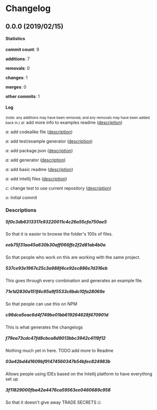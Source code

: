 # Changelog
## 0.0.0 (2019/02/15)
#### Statistics
**commit count**: 9

**additions**: 7

**removals**: 0

**changes**: 1

**merges**: 0

**other commits**: 1

#### Log
<small>(note: any additions may have been removed, and any removals may have been added back in.)</small>
*a:* add more info to examples readme ([description](#5f0c3db6313317e93220011c4c26a55cfa750ae5-11))

*a:* add codealike file ([description](#eeb75f31aa45a630b30aff066ffe2f2d81ab4b0a-11))

*a:* add test/example generator ([description](#537ce93e1967e25c3a988f4ce92ec886e7d316eb-11))

*a:* add package.json ([description](#71e1d2830a151f4c95a9f5533c6bdc10fa28069e-11))

*a:* add generator ([description](#c98dca5eac6d4f749be01bb619264628f470901d-11))

*a:* add basic readme ([description](#f79ea73cdc47fd8cbca8d9013bbc3942c4119f12-11))

*a:* add intellij files ([description](#03a42bd4d1609bf91474560347b54bfec824983b-11))

*c:* change test to use current repository ([description](#3f11829000fba42a4476ca59563ee0460689c958-11))

*o:* Initial commit

### Descriptions
##### 5f0c3db6313317e93220011c4c26a55cfa750ae5
So that it is easier to browse the folder's 100s of files.
##### eeb75f31aa45a630b30aff066ffe2f2d81ab4b0a
So that people who work on this are working with the same project.
##### 537ce93e1967e25c3a988f4ce92ec886e7d316eb
This goes through every combination and generates an example file.
##### 71e1d2830a151f4c95a9f5533c6bdc10fa28069e
So that people can use this on NPM
##### c98dca5eac6d4f749be01bb619264628f470901d
This is what generates the changelogs
##### f79ea73cdc47fd8cbca8d9013bbc3942c4119f12
Nothing much yet in here. TODO add more to Readme
##### 03a42bd4d1609bf91474560347b54bfec824983b
Allows people using IDEs based on the Intellij platform to have everything set up
##### 3f11829000fba42a4476ca59563ee0460689c958
So that it doesn't give away TRADE SECRETS 🤐
